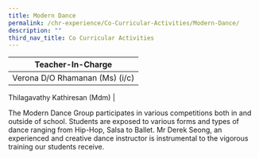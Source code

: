 ```yaml
---
title: Modern Dance
permalink: /chr-experience/Co-Curricular-Activities/Modern-Dance/
description: ""
third_nav_title: Co Curricular Activities
---
```



| Teacher-In-Charge |
| -------- | 
| Verona D/O Rhamanan (Ms) (i/c)
Thilagavathy Kathiresan (Mdm)
|

The Modern Dance Group participates in various competitions both in and outside of school. Students are exposed to various forms and types of dance ranging from Hip-Hop, Salsa to Ballet. Mr Derek Seong, an experienced and creative dance instructor is instrumental to the vigorous training our students receive. 